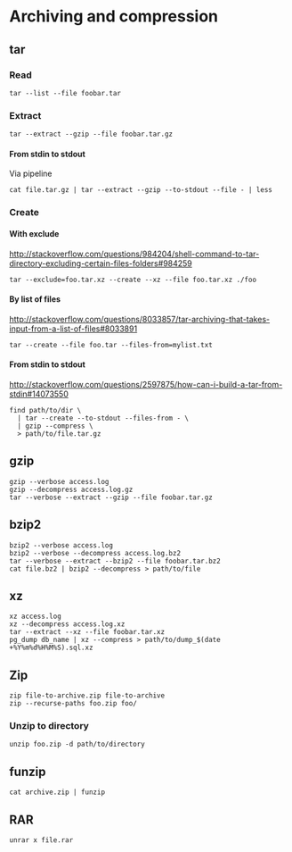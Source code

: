 # Archiving and compression

## tar

### Read

    tar --list --file foobar.tar

### Extract

    tar --extract --gzip --file foobar.tar.gz

#### From stdin to stdout

Via pipeline

    cat file.tar.gz | tar --extract --gzip --to-stdout --file - | less

### Create

#### With exclude

<http://stackoverflow.com/questions/984204/shell-command-to-tar-directory-excluding-certain-files-folders#984259>

    tar --exclude=foo.tar.xz --create --xz --file foo.tar.xz ./foo

#### By list of files

<http://stackoverflow.com/questions/8033857/tar-archiving-that-takes-input-from-a-list-of-files#8033891>

    tar --create --file foo.tar --files-from=mylist.txt

#### From stdin to stdout

<http://stackoverflow.com/questions/2597875/how-can-i-build-a-tar-from-stdin#14073550>

    find path/to/dir \
      | tar --create --to-stdout --files-from - \
      | gzip --compress \
      > path/to/file.tar.gz

## gzip

    gzip --verbose access.log
    gzip --decompress access.log.gz
    tar --verbose --extract --gzip --file foobar.tar.gz

## bzip2

    bzip2 --verbose access.log
    bzip2 --verbose --decompress access.log.bz2
    tar --verbose --extract --bzip2 --file foobar.tar.bz2
    cat file.bz2 | bzip2 --decompress > path/to/file

## xz

    xz access.log
    xz --decompress access.log.xz
    tar --extract --xz --file foobar.tar.xz
    pg_dump db_name | xz --compress > path/to/dump_$(date +%Y%m%d%H%M%S).sql.xz

## Zip

    zip file-to-archive.zip file-to-archive
    zip --recurse-paths foo.zip foo/

### Unzip to directory

    unzip foo.zip -d path/to/directory

## funzip

    cat archive.zip | funzip

## RAR

    unrar x file.rar
